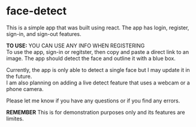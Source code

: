 # face-detect

This is a simple app that was built using react. 
The app has login, register, sign-in, and sign-out features. 

**TO USE:**
YOU CAN USE ANY INFO WHEN REGISTERING 
<br>
To use the app, sign-in or regitster, then copy and paste a direct link to an image. 
The app should detect the face and outline it with a blue box. 

Currently, the app is only able to detect a single face but I may update it in the future.<br> 
I am also planning on adding a live detect feature that uses a webcam or a phone camera.

Please let me know if you have any questions or if you find any errors. 

**REMEMBER** 
This is for demonstration purposes only and its features are limites.
